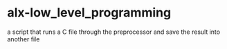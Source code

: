 # alx-low_level_programming
a script that runs a C file through the preprocessor and save the result into another file
